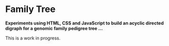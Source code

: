 # Family Tree

**Experiments using HTML, CSS and JavaScript to build an acyclic directed digraph for a genomic family pedigree tree …**

This is a work in progress.
